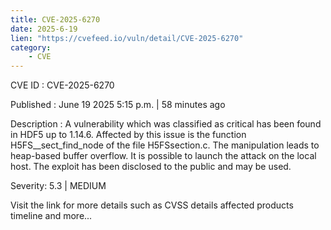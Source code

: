 ```yaml
---
title: CVE-2025-6270
date: 2025-6-19
lien: "https://cvefeed.io/vuln/detail/CVE-2025-6270"
category:
    - CVE
---
```


CVE ID : CVE-2025-6270

Published :  June 19
2025
5:15 p.m. | 58 minutes ago

Description : A vulnerability
which was classified as critical
has been found in HDF5 up to 1.14.6. Affected by this issue is the function H5FS__sect_find_node of the file H5FSsection.c. The manipulation leads to heap-based buffer overflow. It is possible to launch the attack on the local host. The exploit has been disclosed to the public and may be used.

Severity: 5.3 | MEDIUM

Visit the link for more details
such as CVSS details
affected products
timeline
and more...
